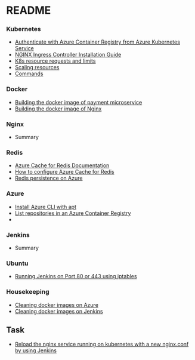 ﻿# README #


### Kubernetes ###

* [Authenticate with Azure Container Registry from Azure Kubernetes Service](Kubernetes/authenticate-with-azure-container-registry-from-azure-kubernetes-service.md)
* [NGINX Ingress Controller Installation Guide](https://kubernetes.github.io/ingress-nginx/deploy/)
* [K8s resource requests and limits](Kubernetes/k8s-resource-requests-and-limits.md)
* [Scaling resources](Kubernetes/scaling-resources.md)
* [Commands](Kubernetes/commands-of-kubernetes.md)

### Docker ###

* [Building the docker image of payment microservice](Docker/building-the-docker-image-of-payment-microservice.md)
* [Building the docker image of Nginx](Docker/building-the-docker-image-of-nginx.md)

### Nginx ###

* Summary

### Redis ### 

* [Azure Cache for Redis Documentation](https://docs.microsoft.com/en-us/azure/azure-cache-for-redis)
* [How to configure Azure Cache for Redis](https://docs.microsoft.com/en-us/azure/azure-cache-for-redis/cache-configure)
* [Redis persistence on Azure](Redis/redis-persistence-on-azure.md)

### Azure ###

* [Install Azure CLI with apt](https://docs.microsoft.com/en-us/cli/azure/install-azure-cli-apt?view=azure-cli-latest)
* [List repositories in an Azure Container Registry](Azure/list-repositories-in-azure-container-registry.md)
* 

### Jenkins ###

* Summary

### Ubuntu ###

* [Running Jenkins on Port 80 or 443 using iptables](Ubuntu/running-jenkins-on-port-80-or-443-using-iptables.md)

### Housekeeping ###

* [Cleaning docker images on Azure](Housekeeping/cleaning-docker-images-on-azure.md)
* [Cleaning docker images on Jenkins](Housekeeping/cleaning-docker-images-on-jenkins.md)

## Task

* [Reload the nginx service running on kubernetes with a new nginx.conf by using Jenkins](Tasks/reload-nginx.md)
